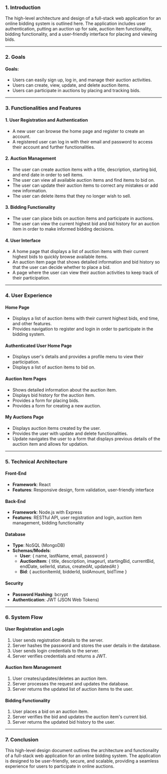 ### 1. **Introduction**  

The high-level architecture and design of a full-stack web application for an online bidding system is outlined here. The application includes user authentication, putting an auction up for sale, auction item functionality, bidding functionality, and a user-friendly interface for placing and viewing bids.

---
### 2. **Goals**

#### Goals:
- Users can easily sign up, log in, and manage their auction activities.
- Users can create, view, update, and delete auction items.
- Users can participate in auctions by placing and tracking bids.

---
### 3. **Functionalities and Features**

#### 1. User Registration and Authentication
- A new user can browse the home page and register to create an account.
- A registered user can log in with their email and password to access their account and further functionalities.

#### 2. Auction Management
- The user can create auction items with a title, description, starting bid, and end date in order to sell items.
- The user can view all available auction items and find items to bid on.
- The user can update their auction items to correct any mistakes or add new information.
- The user can delete items that they no longer wish to sell.

#### 3. Bidding Functionality
- The user can place bids on auction items and participate in auctions.
- The user can view the current highest bid and bid history for an auction item in order to make informed bidding decisions.

#### 4. User Interface
- A home page that displays a list of auction items with their current highest bids to quickly browse available items.
- An auction item page that shows detailed information and bid history so that the user can decide whether to place a bid.
- A page where the user can view their auction activities to keep track of their participation.

---
### 4. **User Experience**

#### Home Page
- Displays a list of auction items with their current highest bids, end time, and other features.
- Provides navigation to register and login in order to participate in the bidding system.

#### Authenticated User Home Page
- Displays user's details and provides a profile menu to view their participation.
- Displays a list of auction items to bid on.

#### Auction Item Pages
- Shows detailed information about the auction item.
- Displays bid history for the auction item.
- Provides a form for placing bids.
- Provides a form for creating a new auction.

#### My Auctions Page
- Displays auction items created by the user.
- Provides the user with update and delete functionalities.
- Update navigates the user to a form that displays previous details of the auction item and allows for updation.

---
### 5. **Technical Architecture**

#### Front-End
- **Framework**: React
- **Features**: Responsive design, form validation, user-friendly interface

#### Back-End
- **Framework**: Node.js with Express
- **Features**: RESTful API, user registration and login, auction item management, bidding functionality

#### Database
- **Type**: NoSQL (MongoDB)
- **Schemas/Models**:
  - **User**: { name, lastName, email, password }
  - **AuctionItem**: { title, description, imageurl, startingBid, currentBid, endDate, sellerId, status, createdAt, updatedAt }
  - **Bid**: { auctionItemId, bidderId, bidAmount, bidTime }

#### Security
- **Password Hashing**: bcrypt
- **Authentication**: JWT (JSON Web Tokens)

---
### 6. **System Flow**

#### User Registration and Login
1. User sends registration details to the server.
2. Server hashes the password and stores the user details in the database.
3. User sends login credentials to the server.
4. Server verifies credentials and returns a JWT.

#### Auction Item Management
1. User creates/updates/deletes an auction item.
2. Server processes the request and updates the database.
3. Server returns the updated list of auction items to the user.

#### Bidding Functionality
1. User places a bid on an auction item.
2. Server verifies the bid and updates the auction item's current bid.
3. Server returns the updated bid history to the user.

---
### 7. **Conclusion**

This high-level design document outlines the architecture and functionality of a full-stack web application for an online bidding system. The application is designed to be user-friendly, secure, and scalable, providing a seamless experience for users to participate in online auctions.
